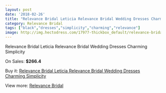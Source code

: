 ```yaml
---
layout: post
date: '2018-02-26'
title: "Relevance Bridal Leticia Relevance Bridal Wedding Dresses Charming Simplicity"
category: Relevance Bridal
tags: ["black","dresses","simplicity","charming","relevance"]
image: http://img.hectodress.com/17977-thickbox_default/relevance-bridal-leticia-relevance-bridal-wedding-dresses-charming-simplicity.jpg
---
```

Relevance Bridal Leticia Relevance Bridal Wedding Dresses Charming Simplicity

On Sales: **$266.4**
<a href="https://www.hectodress.com/relevance-bridal/8470-relevance-bridal-leticia-relevance-bridal-wedding-dresses-charming-simplicity.html"><amp-img layout="responsive" width="600" height="600" src="//img.hectodress.com/17977-thickbox_default/relevance-bridal-leticia-relevance-bridal-wedding-dresses-charming-simplicity.jpg" alt="Relevance Bridal Leticia Relevance Bridal Wedding Dresses Charming Simplicity 0" /></a>

Buy it: [Relevance Bridal Leticia Relevance Bridal Wedding Dresses Charming Simplicity](https://www.hectodress.com/relevance-bridal/8470-relevance-bridal-leticia-relevance-bridal-wedding-dresses-charming-simplicity.html "Relevance Bridal Leticia Relevance Bridal Wedding Dresses Charming Simplicity")

View more: [Relevance Bridal](https://www.hectodress.com/143-relevance-bridal "Relevance Bridal")